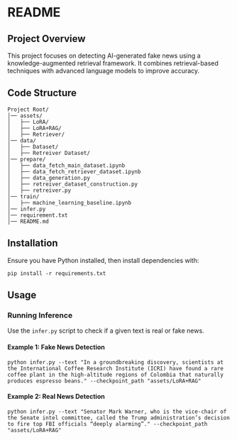 # README

## Project Overview
This project focuses on detecting AI-generated fake news using a knowledge-augmented retrieval framework. It combines retrieval-based techniques with advanced language models to improve accuracy.

## Code Structure
```
Project Root/
│── assets/
│   ├── LoRA/
│   ├── LoRA+RAG/
│   ├── Retriever/
│── data/
│   ├── Dataset/
│   ├── Retreiver Dataset/
│── prepare/
│   ├── data_fetch_main_dataset.ipynb
│   ├── data_fetch_retriever_dataset.ipynb
│   ├── data_generation.py
│   ├── retreiver_dataset_construction.py
│   ├── retreiver.py
│── train/
│   ├── machine_learning_baseline.ipynb
│── infer.py
│── requirement.txt
│── README.md
```

## **Installation**
Ensure you have Python installed, then install dependencies with:

```shell
pip install -r requirements.txt
```

## **Usage**

### **Running Inference**
Use the `infer.py` script to check if a given text is real or fake news.

#### **Example 1: Fake News Detection**
```shell
python infer.py --text "In a groundbreaking discovery, scientists at the International Coffee Research Institute (ICRI) have found a rare coffee plant in the high-altitude regions of Colombia that naturally produces espresso beans." --checkpoint_path "assets/LoRA+RAG"
```

#### **Example 2: Real News Detection**
```shell
python infer.py --text "Senator Mark Warner, who is the vice-chair of the Senate intel committee, called the Trump administration’s decision to fire top FBI officials “deeply alarming”." --checkpoint_path "assets/LoRA+RAG"
```
